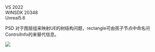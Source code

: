 VS 2022   
WINSDK 20348  
Unreal5.6  

PSD 对于图层组来映射UE的树结构问题，rectangle可由孩子节点中命名问 ControlInfo的来替代信息。  

<a href="https://github.com/straywriter/PSDForUnreal/graphs/contributors">
  <img src="https://contrib.rocks/image?repo=straywriter/PSDForUnreal" />
</a>
